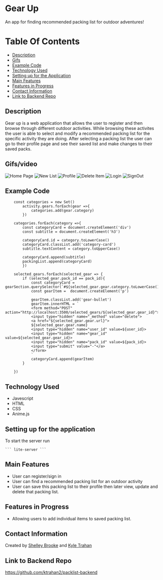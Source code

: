 # Gear Up

An app for finding recommended packing list for outdoor adventures!

# Table Of Contents 
- [Description](https://github.com/sbrook13/packlist-frontend#description)
- [Gifs](https://github.com/sbrook13/packlist-frontend#gifsvideo)
- [Example Code](https://github.com/sbrook13/packlist-frontend#example-code)
- [Technology Used](https://github.com/sbrook13/packlist-frontend#technology-used)
- [Setting up for the Application](https://github.com/sbrook13/packlist-frontend#setting-up-for-the-application)
- [Main Features](https://github.com/sbrook13/packlist-frontend#main-features)
- [Features in Progress](https://github.com/sbrook13/packlist-frontend#features-in-progress)
- [Contact Information](https://github.com/sbrook13/packlist-frontend#contact-information)
- [Link to Backend Repo](https://github.com/sbrook13/packlist-frontend#link-to-backend-repo)

## Description

Gear up is a web application that allows the user to register and then browse through different outdoor activities. While browsing these activites the user is able to select and modify a recommended packing list for the specific activity they are doing. After selecting a packing list the user can go to their profile page and see their saved list and make changes to their saved packs. 

## Gifs/video
![Home Page](https://media.giphy.com/media/Q99AHMSoxXrwadb6Yb/giphy.gif)
![New List](https://media.giphy.com/media/ZF9KU0qiw74lYTBbOi/giphy.gif)
![Profile](https://media.giphy.com/media/lQIVg9DUVMQRHO2PJY/giphy.gif)
![Delete Item](https://media.giphy.com/media/hSdgAjIioAIpUZGjd7/giphy.gif)
![Login](https://media.giphy.com/media/hX7pcFkSSHwT9nsObT/giphy.gif)
![SignOut](https://media.giphy.com/media/J3FoUUkjwaC06gMAhg/giphy.gif)

## Example Code 

```
    const categories = new Set()
        activity.gears.forEach(gear =>{
            categories.add(gear.category)
        })

    categories.forEach(category =>{
        const categoryCard = document.createElement('div')
        const subtitle = document.createElement('h3')

        categoryCard.id = category.toLowerCase()
        categoryCard.classList.add('category-card')
        subtitle.textContent = category.toUpperCase()

        categoryCard.append(subtitle)
        packingList.append(categoryCard)
        })
```
```
    selected_gears.forEach(selected_gear => {
        if (selected_gear.pack_id == pack_id){
            const categoryCard = gearSection.querySelector(`#${selected_gear.gear.category.toLowerCase()}`)
            const gearItem =  document.createElement('p')
                
            gearItem.classList.add('gear-bullet')
            gearItem.innerHTML = `
            <form method="POST" action="http://localhost:3500/selected_gears/${selected_gear.gear_id}">
            <input type="hidden" name="_method" value="delete">
            <a href="${selected_gear.gear.url}">
            ${selected_gear.gear.name}
            <input type="hidden" name="user_id" value=${user_id}>
            <input type="hidden" name="gear_id" value=${selected_gear.gear_id}>
            <input type="hidden" name="pack_id" value=${pack_id}>
            <input type="submit" value="-"</a>
            </form>
            `  
            categoryCard.append(gearItem)
        }
 
    })
```    

## Technology Used

- Javescript
- HTML
- CSS
- Anime.js

## Setting up for the application

To start the server run

    ``` lite-server ```

## Main Features

- User can register/sign in
- User can find a recommended packing list for an outdoor activity
- User can save this packing list to their profile then later view, update and delete that packing list. 

## Features in Progress

- Allowing users to add individual items to saved packing list. 

## Contact Information

Created by [Shelley Brooke](https://www.linkedin.com/in/sbrook13/) and [Kyle Trahan](https://www.linkedin.com/in/kyle-trahan-8384678b/)

## Link to Backend Repo

https://github.com/ktrahan2/packlist-backend
